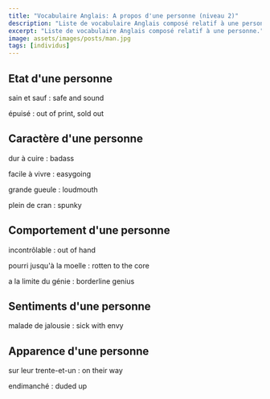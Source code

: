 ```yaml
---
title: "Vocabulaire Anglais: A propos d'une personne (niveau 2)"
description: "Liste de vocabulaire Anglais composé relatif à une personne."
excerpt: "Liste de vocabulaire Anglais composé relatif à une personne."
image: assets/images/posts/man.jpg
tags: [individus]
---
```


## Etat d'une personne

sain et sauf
: safe and sound

épuisé
: out of print, sold out


## Caractère d'une personne

dur à cuire
: badass

facile à vivre
: easygoing

grande gueule
: loudmouth

plein de cran
: spunky


## Comportement d'une personne

incontrôlable
: out of hand

pourri jusqu'à la moelle
: rotten to the core

a la limite du génie
: borderline genius


## Sentiments d'une personne

malade de jalousie
: sick with envy


## Apparence d'une personne

sur leur trente-et-un
: on their way

endimanché
: duded up
